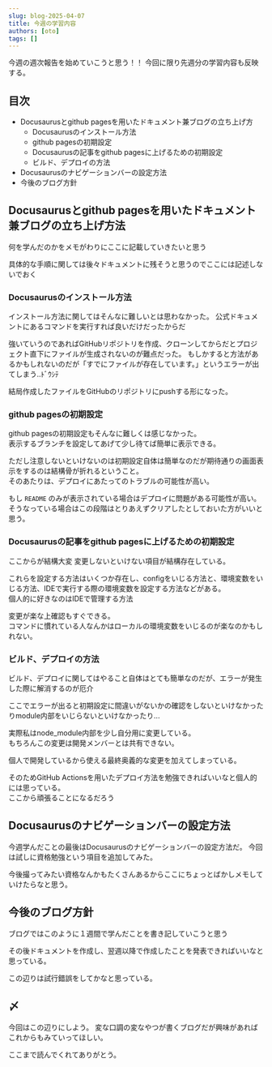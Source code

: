 ```yaml
---
slug: blog-2025-04-07
title: 今週の学習内容
authors: [oto]
tags: []
---
```


今週の週次報告を始めていこうと思う！！
今回に限り先週分の学習内容も反映する。

<!-- truncate -->

## 目次

- Docusaurusとgithub pagesを用いたドキュメント兼ブログの立ち上げ方
  - Docusaurusのインストール方法
  - github pagesの初期設定
  - Docusaurusの記事をgithub pagesに上げるための初期設定
  - ビルド、デプロイの方法
- Docusaurusのナビゲーションバーの設定方法
- 今後のブログ方針


## Docusaurusとgithub pagesを用いたドキュメント兼ブログの立ち上げ方法

何を学んだのかをメモがわりにここに記載していきたいと思う

具体的な手順に関しては後々ドキュメントに残そうと思うのでここには記述しないでおく

### Docusaurusのインストール方法

インストール方法に関してはそんなに難しいとは思わなかった。
公式ドキュメントにあるコマンドを実行すれば良いだけだったからだ

強いていうのであればGitHubリポジトリを作成、クローンしてからだとプロジェクト直下にファイルが生成されないのが難点だった。
もしかすると方法があるかもしれないのだが「すでにファイルが存在しています。」というエラーが出てしまう..ﾄﾞｳｼﾃ

結局作成したファイルをGitHubのリポジトリにpushする形になった。

### github pagesの初期設定

github pagesの初期設定もそんなに難しくは感じなかった。  
表示するブランチを設定してあげて少し待てば簡単に表示できる。

ただし注意しないといけないのは初期設定自体は簡単なのだが期待通りの画面表示をするのは結構骨が折れるということ。  
そのあたりは、デプロイにあたってのトラブルの可能性が高い。

もし `README` のみが表示されている場合はデプロイに問題がある可能性が高い。  
そうなっている場合はこの段階はとりあえずクリアしたとしておいた方がいいと思う。

### Docusaurusの記事をgithub pagesに上げるための初期設定

ここからが結構大変
変更しないといけない項目が結構存在している。  

これらを設定する方法はいくつか存在し、configをいじる方法と、環境変数をいじる方法、IDEで実行する際の環境変数を設定する方法などがある。  
個人的に好きなのはIDEで管理する方法  

変更が楽な上確認もすぐできる。  
コマンドに慣れている人なんかはローカルの環境変数をいじるのが楽なのかもしれない。

### ビルド、デプロイの方法

ビルド、デプロイに関してはやること自体はとても簡単なのだが、エラーが発生した際に解消するのが厄介

ここでエラーが出ると初期設定に間違いがないかの確認をしないといけなかったりmodule内部をいじらないといけなかったり...

実際私はnode_module内部を少し自分用に変更している。  
もちろんこの変更は開発メンバーとは共有できない。

個人で開発しているから使える最終奥義的な変更を加えてしまっている。

そのためGitHub Actionsを用いたデプロイ方法を勉強できればいいなと個人的には思っている。  
ここから頑張ることになるだろう

## Docusaurusのナビゲーションバーの設定方法

今週学んだことの最後はDocusaurusのナビゲーションバーの設定方法だ。
今回は試しに資格勉強という項目を追加してみた。

今後撮ってみたい資格なんかもたくさんあるからここにちょっとばかしメモしていけたらなと思う。

## 今後のブログ方針

ブログではこのように１週間で学んだことを書き記していこうと思う

その後ドキュメントを作成し、翌週以降で作成したことを発表できればいいなと思っている。

この辺りは試行錯誤をしてかなと思っている。

## 〆

今回はこの辺りにしよう。
変な口調の変なやつが書くブログだが興味があればこれからもみていってほしい。

ここまで読んでくれてありがとう。